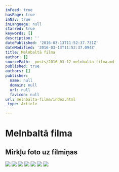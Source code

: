 ```yaml
---
inFeed: true
hasPage: true
inNav: true
inLanguage: null
starred: true
keywords: []
description: ''
datePublished: '2016-03-13T11:52:37.731Z'
dateModified: '2016-03-13T11:52:37.094Z'
title: Melnbaltā filma
author: []
sourcePath: _posts/2016-03-12-melnbalta-filma.md
published: true
authors: []
publisher:
  name: null
  domain: null
  url: null
  favicon: null
url: melnbalta-filma/index.html
_type: Article

---
```

# Melnbaltā filma

## Mirkļu foto uz filmiņas
![](https://s3-us-west-2.amazonaws.com/the-grid-img/p/2d473c3c12e89399e354f661426d3a73d67937ab.jpg)
![](https://s3-us-west-2.amazonaws.com/the-grid-img/p/80fb9d777f60ae23ca8c01f7284b10aa274f038a.jpg)
![](https://the-grid-user-content.s3-us-west-2.amazonaws.com/dc41c204-d565-44d9-b97b-85286663c3f2.jpg)
![](https://s3-us-west-2.amazonaws.com/the-grid-img/p/f03e5723a933b9368a6bf44543772a5855d44889.jpg)
![](https://s3-us-west-2.amazonaws.com/the-grid-img/p/c7cfe9c737a032641527320e565e29c805ef4a86.jpg)
![](https://s3-us-west-2.amazonaws.com/the-grid-img/p/5d899fbdda0e1d32520ccdc040a07bda65e50225.jpg)
![](https://s3-us-west-2.amazonaws.com/the-grid-img/p/6b938ca1648429a9ef215fb08a8db2a909a2f266.jpg)